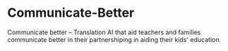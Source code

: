 # Communicate-Better
Communicate better – Translation AI that aid teachers and families communicate better in their partnershiping in aiding their kids' education.
